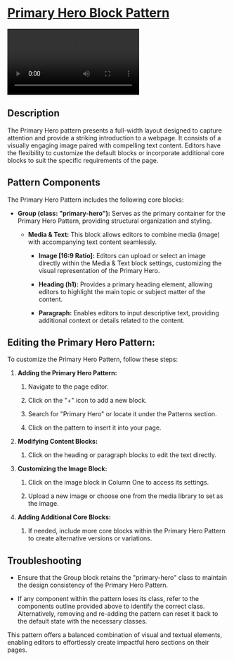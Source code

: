 # <a href="https://webdevstudios.atlassian.net/wiki/spaces/JS/pages/3406725261/Primary+Hero+Block+Pattern" target="_blank">Primary Hero Block Pattern</a>

<video src="https://api.media.atlassian.com/file/337c71da-b1e8-4e51-a2f0-65361d4999cb/artifact/video_1280.mp4/binary?client=47041bf2-0393-425f-b0fb-a51245dd80bb&collection=contentId-3406725261&max-age=2592000&token=eyJhbGciOiJIUzI1NiJ9.eyJpc3MiOiI0NzA0MWJmMi0wMzkzLTQyNWYtYjBmYi1hNTEyNDVkZDgwYmIiLCJhY2Nlc3MiOnsidXJuOmZpbGVzdG9yZTpjb2xsZWN0aW9uOmNvbnRlbnRJZC0zNDA2NzI1MjYxIjpbInJlYWQiXX0sImV4cCI6MTcxNTM2OTAyMiwibmJmIjoxNzE1MzY2MTQyfQ.pat5ozM0RZXOa6Kkk27NYOUrCAQjn3B30BWVuFzVXq0" width="auto" height="auto" controls></video>

Description
-----------

The Primary Hero pattern presents a full-width layout designed to capture attention and provide a striking introduction to a webpage. It consists of a visually engaging image paired with compelling text content. Editors have the flexibility to customize the default blocks or incorporate additional core blocks to suit the specific requirements of the page.

Pattern Components
------------------

The Primary Hero Pattern includes the following core blocks:

-   **Group (class: "primary-hero"):** Serves as the primary container for the Primary Hero Pattern, providing structural organization and styling.

    -   **Media & Text:** This block allows editors to combine media (image) with accompanying text content seamlessly.

        -   **Image [16:9 Ratio]:** Editors can upload or select an image directly within the Media & Text block settings, customizing the visual representation of the Primary Hero.

        -   **Heading (h1):** Provides a primary heading element, allowing editors to highlight the main topic or subject matter of the content.

        -   **Paragraph:** Enables editors to input descriptive text, providing additional context or details related to the content.

Editing the Primary Hero Pattern:
---------------------------------

To customize the Primary Hero Pattern, follow these steps:

1.  **Adding the Primary Hero Pattern:**

    1.  Navigate to the page editor.

    2.  Click on the "+" icon to add a new block.

    3.  Search for "Primary Hero" or locate it under the Patterns section.

    4.  Click on the pattern to insert it into your page.

2.  **Modifying Content Blocks:**

    1.  Click on the heading or paragraph blocks to edit the text directly.

3.  **Customizing the Image Block:**

    1.  Click on the image block in Column One to access its settings.

    2.  Upload a new image or choose one from the media library to set as the image.

4.  **Adding Additional Core Blocks:**

    1.  If needed, include more core blocks within the Primary Hero Pattern to create alternative versions or variations.

Troubleshooting
---------------

-   Ensure that the Group block retains the "primary-hero" class to maintain the design consistency of the Primary Hero Pattern.

-   If any component within the pattern loses its class, refer to the components outline provided above to identify the correct class. Alternatively, removing and re-adding the pattern can reset it back to the default state with the necessary classes.

This pattern offers a balanced combination of visual and textual elements, enabling editors to effortlessly create impactful hero sections on their pages.